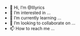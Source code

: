 - 👋 Hi, I’m @Illyrics
- 👀 I’m interested in ...
- 🌱 I’m currently learning ...
- 💞️ I’m looking to collaborate on ...
- 📫 How to reach me ...

<!---
Illyrics/Illyrics is a ✨ special ✨ repository because its `README.md` (this file) appears on your GitHub profile.
You can click the Preview link to take a look at your changes.
--->
